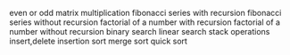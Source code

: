 even or odd
matrix multiplication
fibonacci series with recursion
fibonacci series without recursion
factorial of a number with recursion
factorial of a number without recursion
binary search
linear search
stack operations
insert,delete
insertion sort
merge sort
quick sort
